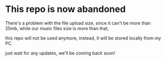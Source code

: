 # This repo is now abandoned

There's a problem with the file upload size, since it can't be more than 25mb, while our music files size is more than that, 

this repo will not be used anymore, instead, it will be stored locally from my PC.

just wait for any updates, we'll be coming back soon!
